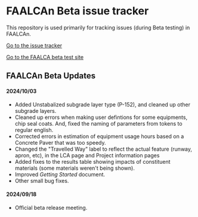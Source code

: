 # FAALCAn Beta issue tracker

This repository is used primarily for tracking issues (during Beta testing) in FAALCAn.

[Go to the issue tracker](https://github.com/ucdavis/UCPRC_FAALCAn_Beta/issues)

[Go to the FAALCA beta test site](https://dev.ucprc.ucdavis.edu/faa_test)


## FAALCAn Beta Updates

#### 2024/10/03

* Added Unstabalized subgrade layer type (P-152), and cleaned up other subgrade layers.
* Cleaned up errors when making user defintions for some equipments, chip seal coats.  And, fixed the naming of parameters from tokens to regular english.
* Corrected errors in estimation of equipment usage hours based on a Concrete Paver that was too speedy.
* Changed the "Travelled Way" label to reflect the actual feature (runway, apron, etc), in the LCA page and Project information pages
* Added fixes to the results table showing impacts of constituent materials (some materials weren't being shown).
* Improved _Getting Started_ document.
* Other small bug fixes.

#### 2024/09/18

* Official beta release meeting.
